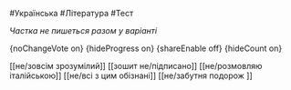 #Українська #Література #Тест

*Частка не пишеться разом у варіанті*

{noChangeVote on}
{hideProgress on}
{shareEnable off}
{hideCount on}

[[не/зовсім зрозумілий]]
[[зошит не/підписано]]
[[не/розмовляю італійською]]
[[не/всі з цим обізнані]]
[[не/забутня подорож ]]
